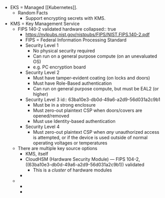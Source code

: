 - EKS = Managed [[Kubernetes]].
	- Random Facts
		- Support encrypting secrets with KMS.
- KMS = Key Management Service
	- FIPS 140-2 validated hardware
	  collapsed:: true
		- https://nvlpubs.nist.gov/nistpubs/FIPS/NIST.FIPS.140-2.pdf
		- FIPS = Federal Information Processing Standard
		- Security Level 1
			- No physical security required
			- Can run on a general purpose compute (on an unevaluated OS)
			- e.g. PC encryption board
		- Security Level 2
			- Must have tamper-evident coating (on locks and doors)
			- Must have Role-Based authentication
			- Can run on general purpose compute, but must be EAL2 (or higher)
		- Security Level 3
		  id:: 63ba10e3-db0d-49a6-a2d9-56d031a2c9b1
			- Must be in a strong enclosure
			- Must zero-out plaintext CSP when doors/covers are opened/removed
			- Must use Identity-based authentication
		- Security Level 4
			- Must zero-out plaintext CSP when _any_ unauthorized access is attempted, or if the device is used outside of normal operating voltages or temperatures
	- There are multiple key source options
		- KMS, itself
		- CloudHSM (Hardware Security Module) — FIPS 104-2, ((63ba10e3-db0d-49a6-a2d9-56d031a2c9b1)) validated
			- This is a _cluster_ of hardware modules
		-
	-
		-
		-